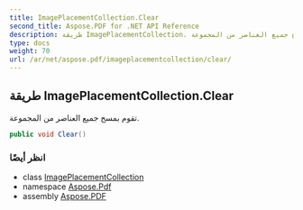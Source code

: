 ```yaml
---
title: ImagePlacementCollection.Clear
second_title: Aspose.PDF for .NET API Reference
description: طريقة ImagePlacementCollection. تقوم بمسح جميع العناصر من المجموعة
type: docs
weight: 70
url: /ar/net/aspose.pdf/imageplacementcollection/clear/
---
```

## طريقة ImagePlacementCollection.Clear

تقوم بمسح جميع العناصر من المجموعة.

```csharp
public void Clear()
```

### انظر أيضًا

* class [ImagePlacementCollection](../)
* namespace [Aspose.Pdf](../../../aspose.pdf/)
* assembly [Aspose.PDF](../../../)